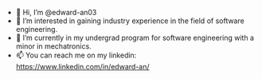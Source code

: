 - 👋 Hi, I’m @edward-an03
- 👀 I’m interested in gaining industry experience in the field of software engineering.
- 🌱 I’m currently in my undergrad program for software engineering with a minor in mechatronics.
- 📫 You can reach me on my linkedin: https://www.linkedin.com/in/edward-an/

<!---
edward-an03/edward-an03 is a ✨ special ✨ repository because its `README.md` (this file) appears on your GitHub profile.
You can click the Preview link to take a look at your changes.
--->
